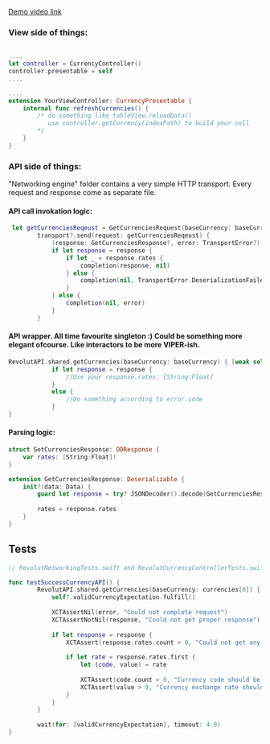 [Demo video link](https://youtu.be/H-H-S5sAUlI)
### View side of things:

```swift

....
let controller = CurrencyController()
controller.presentable = self
....

....
extension YourViewController: CurrencyPresentable {
    internal func refreshCurrencies() {
        /* do something like tableView.reloadData()
           use controller.getCurrency(indexPath) to build your cell
        */
    }
}

```

### API side of things:

"Networking engine" folder contains a very simple HTTP transport. Every request and response come as separate file.


#### API call invokation logic:

```swift
 let getCurrenciesReqeust = GetCurrenciesRequest(baseCurrency: baseCurrency)
        transport?.send(request: getCurrenciesReqeust) {
            (response: GetCurrenciesResponse?, error: TransportError?) in
            if let response = response {
                if let _ = response.rates {
                    completion(response, nil)
                } else {
                    completion(nil, TransportError.DeserializationFailed)
                }
            } else {
                completion(nil, error)
            }
        }
```

#### API wrapper. All time favourite singleton :) Could be something more elegant ofcourse. Like interactors to be more VIPER-ish.

```swift
RevolutAPI.shared.getCurrencies(baseCurrency: baseCurrency) { [weak self] (response, error) in
            if let response = response {
                //Use your response.rates: [String:Float]
            }
            else {
                //Do something according to error.code
            }
}
```

#### Parsing logic:
```swift
struct GetCurrenciesResponse: DDResponse {
    var rates: [String:Float]!
}

extension GetCurrenciesResponse: Deserializable {
    init?(data: Data) {
        guard let response = try? JSONDecoder().decode(GetCurrenciesResponse.self, from: data) else { return nil }
        
        rates = response.rates
    }
}

```

## Tests

```swift
// RevolutNetworkingTests.swift and RevolutCurrencyControllerTests.swift contain some simple tests:

func testSuccessCurrencyAPI() {
        RevolutAPI.shared.getCurrencies(baseCurrency: currencies[0]) { [weak self](response, error) in
            self?.validCurrencyExpectation.fulfill()
            
            XCTAssertNil(error, "Could not complete request")
            XCTAssertNotNil(response, "Could not get proper response")
            
            if let response = response {
                XCTAssert(response.rates.count > 0, "Could not get any currency rates")
                
                if let rate = response.rates.first {
                    let (code, value) = rate
                    
                    XCTAssert(code.count > 0, "Currency code should be a valid string")
                    XCTAssert(value > 0, "Currency exchange rate should be a valid number")
                }
            }
        }
        
        wait(for: [validCurrencyExpectation], timeout: 4.0)
}

```
